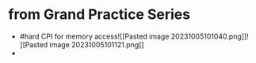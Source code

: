 # from Grand Practice Series 
- #hard CPI for memory access![[Pasted image 20231005101040.png]]![[Pasted image 20231005101121.png]]
- 